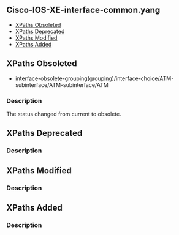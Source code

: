 ## Cisco-IOS-XE-interface-common.yang


- [XPaths Obsoleted](#xpaths-obsoleted)
- [XPaths Deprecated](#xpaths-deprecated)
- [XPaths Modified](#xpaths-modified)
- [XPaths Added](#xpaths-added)

## XPaths Obsoleted

- interface-obsolete-grouping(grouping)/interface-choice/ATM-subinterface/ATM-subinterface/ATM

### Description

The status changed from current to obsolete.

## XPaths Deprecated

### Description

## XPaths Modified

### Description

## XPaths Added

### Description
